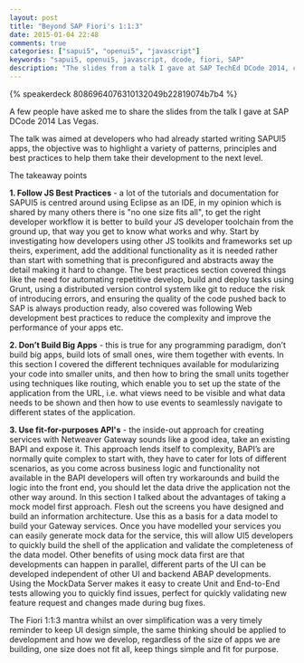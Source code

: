 ```yaml
---
layout: post
title: "Beyond SAP Fiori's 1:1:3"
date: 2015-01-04 22:48
comments: true
categories: ["sapui5", "openui5", "javascript"]
keywords: "sapui5, openui5, javascript, dcode, fiori, SAP"
description: "The slides from a talk I gave at SAP TechEd DCode 2014, covers some of the best practice for building SAPUI5 apps"
---
```


{% speakerdeck 8086964076310132049b22819074b7b4 %}

A few people have asked me to share the slides from the talk I gave at SAP DCode 2014 Las Vegas.

The talk was aimed at developers who had already started writing SAPUI5 apps, the objective was to highlight a variety of patterns, principles and best practices to help them take their development to the next level.

The takeaway points

**1. Follow JS Best Practices** - a lot of the tutorials and documentation for SAPUI5 is centred around using Eclipse as an IDE, in my opinion which is shared by many others there is "no one size fits all", to get the right developer workflow it is better to build your JS developer toolchain from the ground up, that way you get to know what works and why. Start by investigating how developers using other JS toolkits and frameworks set up theirs, experiment, add the additional functionality as it is needed rather than start with something that is preconfigured and abstracts away the detail making it hard to change. The best practices section covered things like the need for automating repetitive develop, build and deploy tasks using Grunt, using a distributed version control system like git to reduce the risk of introducing errors, and ensuring the quality of the code pushed back to SAP is always production ready, also covered was following Web development best practices to reduce the complexity and improve the performance of your apps etc.

**2. Don’t Build Big Apps** - this is true for any programming paradigm, don’t build big apps, build lots of small ones, wire them together with events. In this section I covered the different techniques available for modularizing your code into smaller units, and then how to bring the small units together using techniques like routing, which enable you to set up the state of the application from the URL, i.e. what views need to be visible and what data needs to be shown and then how to use events to seamlessly navigate to different states of the application. 

**3. Use fit-for-purposes API's** - the inside-out approach for creating services with Netweaver Gateway sounds like a good idea, take an existing BAPI and expose it. This approach lends itself to complexity, BAPI’s are normally quite complex to start with, they have to cater for lots of different scenarios, as you come across business logic and functionality not available in the BAPI developers will often try workarounds and build the logic into the front end, you should let the data drive the application not the other way around. In this section I talked about the advantages of taking a mock model first approach. Flesh out the screens you have designed and build an information architecture. Use this as a basis for a data model to build your Gateway services. Once you have modelled your services you can easily generate mock data for the service, this will allow UI5 developers to quickly build the shell of the application and validate the completeness of the data model. Other benefits of using mock data first are that developments can happen in parallel, different parts of the UI can be developed independent of other UI and backend ABAP developments. Using the MockData Server makes it easy to create Unit and End-to-End tests allowing you to quickly find issues, perfect for quickly validating new feature request and changes made during bug fixes.

The Fiori 1:1:3 mantra whilst an over simplification was a very timely reminder to keep UI design simple, the same thinking should be applied to development and how we develop, regardless of the size of apps we are building, one size does not fit all, keep things simple and fit for purpose.